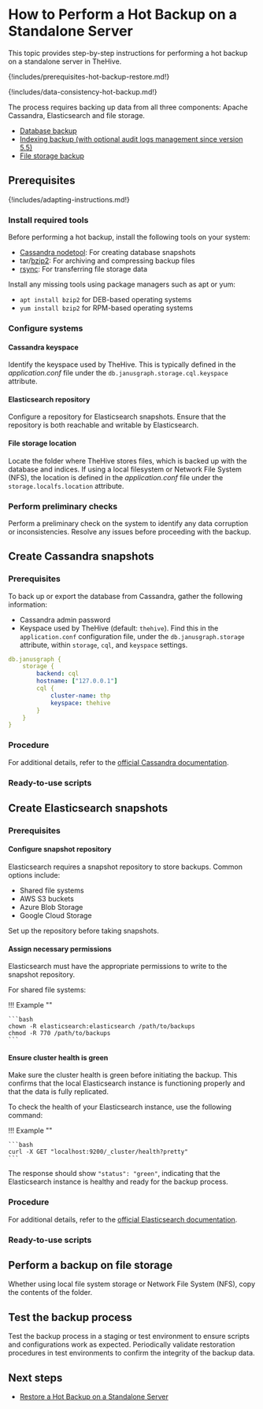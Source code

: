 # How to Perform a Hot Backup on a Standalone Server

This topic provides step-by-step instructions for performing a hot backup on a standalone server in TheHive.

{!includes/prerequisites-hot-backup-restore.md!}

{!includes/data-consistency-hot-backup.md!}

The process requires backing up data from all three components: Apache Cassandra, Elasticsearch and file storage.

* [Database backup](#create-cassandra-snapshots)
* [Indexing backup (with optional audit logs management since version 5.5)](#create-elasticsearch-snapshots)
* [File storage backup](#perform-a-backup-on-file-storage)

## Prerequisites

{!includes/adapting-instructions.md!}

### Install required tools

Before performing a hot backup, install the following tools on your system:

* [Cassandra nodetool](https://cassandra.apache.org/doc/latest/cassandra/troubleshooting/use_nodetool.html): For creating database snapshots
* tar/[bzip2](https://gitlab.com/bzip2/bzip2/): For archiving and compressing backup files
* [rsync](https://github.com/RsyncProject/rsync): For transferring file storage data

Install any missing tools using package managers such as apt or yum:

* `apt install bzip2` for DEB-based operating systems
* `yum install bzip2` for RPM-based operating systems

### Configure systems

#### Cassandra keyspace

Identify the keyspace used by TheHive. This is typically defined in the *application.conf* file under the `db.janusgraph.storage.cql.keyspace` attribute.

#### Elasticsearch repository

Configure a repository for Elasticsearch snapshots. Ensure that the repository is both reachable and writable by Elasticsearch.

#### File storage location

Locate the folder where TheHive stores files, which is backed up with the database and indices. If using a local filesystem or Network File System (NFS), the location is defined in the *application.conf* file under the `storage.localfs.location` attribute.

### Perform preliminary checks

Perform a preliminary check on the system to identify any data corruption or inconsistencies. Resolve any issues before proceeding with the backup.

## Create Cassandra snapshots

### Prerequisites

To back up or export the database from Cassandra, gather the following information:

* Cassandra admin password
* Keyspace used by TheHive (default: `thehive`). Find this in the `application.conf` configuration file, under the `db.janusgraph.storage` attribute, within `storage`, `cql`, and `keyspace` settings.

```yaml 
db.janusgraph {
    storage {
        backend: cql
        hostname: ["127.0.0.1"]
        cql {
            cluster-name: thp
            keyspace: thehive
        }
    }
}
```

<!-- + write option when using Elasticsearch for audit log storage -->

### Procedure

<!-- to complete -->

For additional details, refer to the [official Cassandra documentation](https://cassandra.apache.org/doc/stable/cassandra/operating/backups.html).

### Ready-to-use scripts

<!-- to complete -->

## Create Elasticsearch snapshots

### Prerequisites

#### Configure snapshot repository

Elasticsearch requires a snapshot repository to store backups. Common options include:

* Shared file systems
* AWS S3 buckets
* Azure Blob Storage
* Google Cloud Storage

Set up the repository before taking snapshots.

#### Assign necessary permissions

Elasticsearch must have the appropriate permissions to write to the snapshot repository.

For shared file systems:

!!! Example ""

    ```bash
    chown -R elasticsearch:elasticsearch /path/to/backups
    chmod -R 770 /path/to/backups
    ```

#### Ensure cluster health is green

Make sure the cluster health is green before initiating the backup. This confirms that the local Elasticsearch instance is functioning properly and that the data is fully replicated.

To check the health of your Elasticsearch instance, use the following command:

!!! Example ""

    ```bash
    curl -X GET "localhost:9200/_cluster/health?pretty"
    ```

The response should show `"status": "green"`, indicating that the Elasticsearch instance is healthy and ready for the backup process.

### Procedure

<!-- to complete -->

<!-- + write option when using Elasticsearch for audit log storage -->

For additional details, refer to the [official Elasticsearch documentation](https://www.elastic.co/guide/en/elasticsearch/reference/current/snapshot-restore.html).

### Ready-to-use scripts

<!-- to complete -->

## Perform a backup on file storage

Whether using local file system storage or Network File System (NFS), copy the contents of the folder.

## Test the backup process

Test the backup process in a staging or test environment to ensure scripts and configurations work as expected. Periodically validate restoration procedures in test environments to confirm the integrity of the backup data.

<h2>Next steps</h2>

* [Restore a Hot Backup on a Standalone Server](../../restore/hot-restore/restore-hot-backup-standalone-server.md)